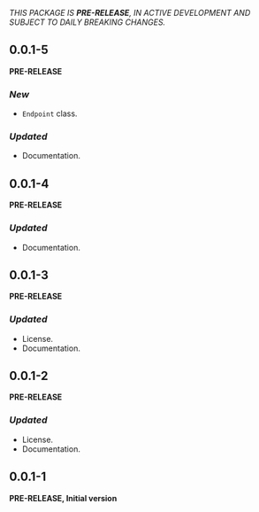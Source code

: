 <!-- 
BSD 3-Clause License
Copyright (c) 2022, GM Consult Pty Ltd
All rights reserved. 
-->

*THIS PACKAGE IS **PRE-RELEASE**, IN ACTIVE DEVELOPMENT AND SUBJECT TO DAILY BREAKING CHANGES.*

## 0.0.1-5
**PRE-RELEASE**

### *New*
* `Endpoint` class.

### *Updated*
* Documentation.

## 0.0.1-4
**PRE-RELEASE**

### *Updated*
* Documentation.

## 0.0.1-3
**PRE-RELEASE**

### *Updated*
* License.
* Documentation.

## 0.0.1-2
**PRE-RELEASE**

### *Updated*
* License.
* Documentation.

## 0.0.1-1
**PRE-RELEASE, Initial version**

<!-- 
### *Breaking changes*
* None

### *New*
* New package

### *Bug fixes*

### *Updated*
* Dependencies.
* Tests.
* Documentation.
* Examples. 
-->